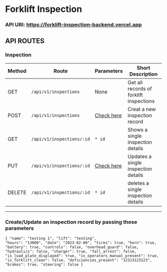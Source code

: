 # Forklift Inspection
### API URI: https://forklift-inspection-backend.vercel.app

## API ROUTES
### Inspection
<table>
    <thead>
        <th>Method</th>
        <th>Route</th>
        <th>Parameters</th>
        <th>Short Description</th>
    <thead>
    <tbody>
        <tr>
            <td>GET</td>
            <td><code>/api/v1/inspections</code></td>
            <td>None</td>
            <td>Get all records of forklift inspections</td>
        </tr>
        <tr>
            <td>POST</td>
            <td><code>/api/v1/inspections</code></td>
            <td><a href="#post-checklist">Check here</a></td>
            <td>Creat a new inspection record</td>
        </tr>
        <tr>
            <td>GET</td>
            <td><code>/api/v1/inspections/:id</code></td>
            <td><code>* id</code></td>
            <td>Shows a single inspection details</td>
        </tr>
        <tr>
            <td>PUT</td>
            <td><code>/api/v1/inspections/:id</code></td>
            <td><a href="#post-checklist">Check here</a></td>
            <td>Updates a single inspection details</td>
        </tr>
        <tr>
            <td>DELETE</td>
            <td><code>/api/v1/inspections/:id</code></td>
            <td><code>* id</code></td>
            <td>deletes a single inspection details</td>
        </tr>
    </tbody>
</table>

<hr />

### Create/Update an inspection record by passing these parameters
<code id="post-checklist">{
    "name": "testing 1",
    "lift": "testing",
    "hours": "13000",
    "date": "2023-02-08",
    "tires": true,
    "horn": true,
    "battery": true,
    "controls": false,
    "overhead_guard": false,
    "hydraulics": false,
    "charger": true,
    "fall_arrest": false,
    "is_load_plate_displayed": true,
    "is_operators_manual_present": true,
    "is_forklift_clean": false,
    "deficiencies_present": "12313123123",
    "brakes": true,
    "steering": false
}</code>

